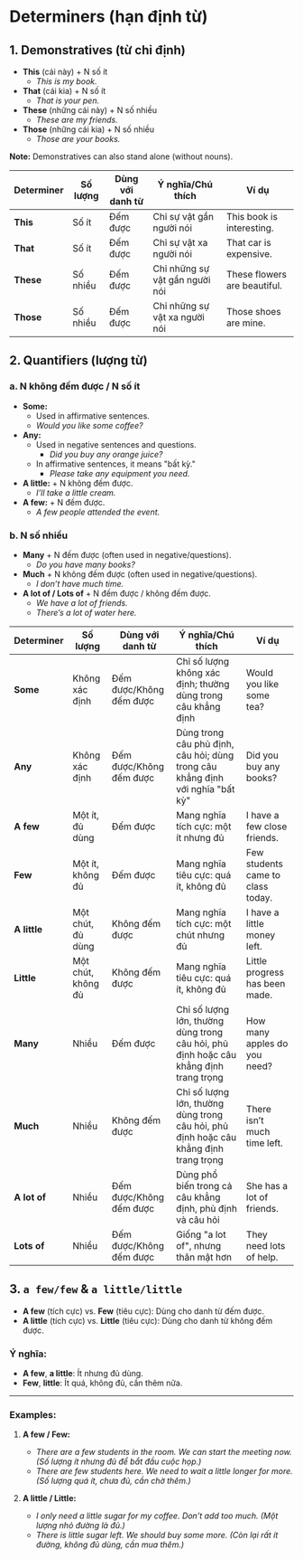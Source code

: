 # Determiners (hạn định từ)

## 1. Demonstratives (từ chỉ định)
- **This** (cái này) + N số ít
  - *This is my book.*
- **That** (cái kia) + N số ít
  - *That is your pen.*
- **These** (những cái này) + N số nhiều
  - *These are my friends.*
- **Those** (những cái kia) + N số nhiều
  - *Those are your books.*

**Note:** Demonstratives can also stand alone (without nouns).

| **Determiner** | **Số lượng** | **Dùng với danh từ** | **Ý nghĩa/Chú thích**                          | **Ví dụ**                     |
|-----------------|-------------|----------------------|------------------------------------------------|-------------------------------|
| **This**       | Số ít       | Đếm được            | Chỉ sự vật gần người nói                       | This book is interesting.     |
| **That**       | Số ít       | Đếm được            | Chỉ sự vật xa người nói                        | That car is expensive.        |
| **These**      | Số nhiều    | Đếm được            | Chỉ những sự vật gần người nói                 | These flowers are beautiful.  |
| **Those**      | Số nhiều    | Đếm được            | Chỉ những sự vật xa người nói                  | Those shoes are mine.         |

## 2. Quantifiers (lượng từ)

### a. **N không đếm được / N số ít**
- **Some:**
  - Used in affirmative sentences.
  - *Would you like some coffee?*
- **Any:**
  - Used in negative sentences and questions.
    - *Did you buy any orange juice?*
  - In affirmative sentences, it means "bất kỳ."
    - *Please take any equipment you need.*
- **A little:** + N không đếm được.
  - *I’ll take a little cream.*
- **A few:** + N đếm được.
  - *A few people attended the event.*

### b. **N số nhiều**
- **Many** + N đếm được (often used in negative/questions).
  - *Do you have many books?*
- **Much** + N không đếm được (often used in negative/questions).
  - *I don’t have much time.*
- **A lot of / Lots of** + N đếm được / không đếm được.
  - *We have a lot of friends.*
  - *There’s a lot of water here.*

| **Determiner** | **Số lượng**               | **Dùng với danh từ**          | **Ý nghĩa/Chú thích**                                                                                   | **Ví dụ**                           |
|-----------------|----------------------------|--------------------------------|----------------------------------------------------------------------------------------------------------|-------------------------------------|
| **Some**       | Không xác định            | Đếm được/Không đếm được       | Chỉ số lượng không xác định; thường dùng trong câu khẳng định                                             | Would you like some tea?            |
| **Any**        | Không xác định            | Đếm được/Không đếm được       | Dùng trong câu phủ định, câu hỏi; dùng trong câu khẳng định với nghĩa "bất kỳ"                           | Did you buy any books?              |
| **A few**      | Một ít, đủ dùng           | Đếm được                      | Mang nghĩa tích cực: một ít nhưng đủ                                                                     | I have a few close friends.         |
| **Few**        | Một ít, không đủ          | Đếm được                      | Mang nghĩa tiêu cực: quá ít, không đủ                                                                    | Few students came to class today.   |
| **A little**   | Một chút, đủ dùng         | Không đếm được                | Mang nghĩa tích cực: một chút nhưng đủ                                                                   | I have a little money left.         |
| **Little**     | Một chút, không đủ        | Không đếm được                | Mang nghĩa tiêu cực: quá ít, không đủ                                                                    | Little progress has been made.      |
| **Many**       | Nhiều                    | Đếm được                      | Chỉ số lượng lớn, thường dùng trong câu hỏi, phủ định hoặc câu khẳng định trang trọng                     | How many apples do you need?        |
| **Much**       | Nhiều                    | Không đếm được                | Chỉ số lượng lớn, thường dùng trong câu hỏi, phủ định hoặc câu khẳng định trang trọng                     | There isn’t much time left.         |
| **A lot of**   | Nhiều                    | Đếm được/Không đếm được       | Dùng phổ biến trong cả câu khẳng định, phủ định và câu hỏi                                                | She has a lot of friends.           |
| **Lots of**    | Nhiều                    | Đếm được/Không đếm được       | Giống "a lot of", nhưng thân mật hơn                                                                     | They need lots of help.             |


## 3. **`a few/few` & `a little/little`**
- **A few** (tích cực) vs. **Few** (tiêu cực): Dùng cho danh từ đếm được.
- **A little** (tích cực) vs. **Little** (tiêu cực): Dùng cho danh từ không đếm được.

### Ý nghĩa:
- **A few**, **a little**: Ít nhưng đủ dùng.
- **Few**, **little**: Ít quá, không đủ, cần thêm nữa.

---

### Examples:
1. **A few / Few:**
   - *There are a few students in the room. We can start the meeting now.*
     *(Số lượng ít nhưng đủ để bắt đầu cuộc họp.)*
   - *There are few students here. We need to wait a little longer for more.*
     *(Số lượng quá ít, chưa đủ, cần chờ thêm.)*

2. **A little / Little:**
   - *I only need a little sugar for my coffee. Don’t add too much.*
     *(Một lượng nhỏ đường là đủ.)*
   - *There is little sugar left. We should buy some more.*
     *(Còn lại rất ít đường, không đủ dùng, cần mua thêm.)*
